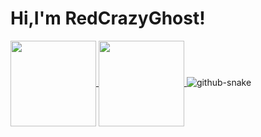 # Hi,I'm RedCrazyGhost!

<a href="https://github.com/anuraghazra/github-readme-stats">
  <img height=137 align="center" src="https://github-readme-stats.vercel.app/api?username=redcrazyghost&hide_title=true&hide_border=true&show_icons=true&include_all_commits=true&line_height=21&bg_color=0,EC6C6C,FFD479,FFFC79,73FA79&theme=graywhite&locale=cn" />
</a>
<a href="https://github.com/anuraghazra/convoychat">
  <img height=137 align="center" src="https://github-readme-stats.vercel.app/api/top-langs/?username=redcrazyghost&hide_title=true&hide_border=true&layout=compact&bg_color=0,73FA79,73FDFF,D783FF&theme=graywhite&locale=cn" />
</a>

<picture>
  <source media="(prefers-color-scheme: dark)" srcset="https://cdn.jsdelivr.net/gh/redcrazyghost/redcrazyghost/code-snake/github-contribution-grid-snake-dark.svg" />
  <source media="(prefers-color-scheme: light)" srcset="https://cdn.jsdelivr.net/gh/redcrazyghost/redcrazyghost/code-snake/github-contribution-grid-snake.svg" />
  <img alt="github-snake" src="https://cdn.jsdelivr.net/gh/redcrazyghost/redcrazyghost/code-snake/github-contribution-grid-snake.svg" />
</picture>
